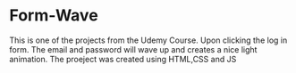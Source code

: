 # Form-Wave
This is one of the projects from the Udemy Course.  Upon clicking the log in form. The email and password will wave up and creates a nice light animation. The proeject was created using HTML,CSS and JS
